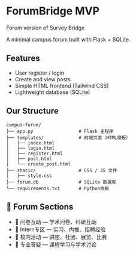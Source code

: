 # ForumBridge MVP
Forum version of Survey Bridge

A minimal campus forum built with Flask + SQLite.

## Features
- User register / login
- Create and view posts
- Simple HTML frontend (Tailwind CSS)
- Lightweight database (SQLite)

## Our Structure
```
campus-forum/
├── app.py                 # Flask 主程序
├── templates/             # 前端页面（HTML模板）
│   ├── index.html
│   ├── login.html
│   ├── register.html
│   ├── post.html
│   └── create_post.html
├── static/                # CSS / JS 文件
│   ├── style.css
├── forum.db               # SQLite 数据库
└── requirements.txt       # Python依赖
```
## 🎯 Forum Sections
- 📝 问卷互助 — 学术问卷、科研互助
- 💼 Intern专区 — 实习、内推、招聘经验
- 🎉 校内活动 — 讲座、社团、展览、比赛
- 🧠 专业答疑 — 课程学习与学术讨论
